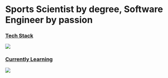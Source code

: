 # Sports Scientist by degree, Software Engineer by passion

<p align="left">
  <span>
    <h3 style="text-decoration: underline;"><isn>Tech Stack</isn></h3>
    <img src="https://skillicons.dev/icons?i=react,tailwind,css,ts,nodejs,py,graphql,aws&perline=4" />
  </span>
  <span>
    <h3 style="text-decoration: underline;">Currently Learning</h3>
    <img src="https://skillicons.dev/icons?i=lua,go&perline=2" />
  </span>
</p>

